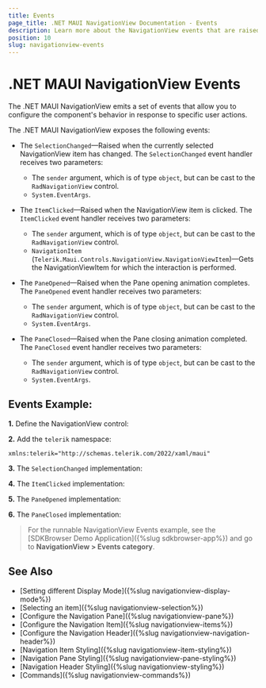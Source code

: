 ```yaml
---
title: Events
page_title: .NET MAUI NavigationView Documentation - Events
description: Learn more about the NavigationView events that are raised when the pane is opened, closed and an item is clicked and selected.
position: 10
slug: navigationview-events
---
```


# .NET MAUI NavigationView Events

The .NET MAUI NavigationView emits a set of events that allow you to configure the component's behavior in response to specific user actions.

The .NET MAUI NavigationView exposes the following events:

* The `SelectionChanged`&mdash;Raised when the currently selected NavigationView item has changed. The `SelectionChanged` event handler receives two parameters:
	* The `sender` argument, which is of type `object`, but can be cast to the `RadNavigationView` control.
	* `System.EventArgs`.

* The `ItemClicked`&mdash;Raised when the NavigationView item is clicked. The `ItemClicked` event handler receives two parameters:
	* The `sender` argument, which is of type `object`, but can be cast to the `RadNavigationView` control.
	* `NavigationItem` (`Telerik.Maui.Controls.NavigationView.NavigationViewItem`)&mdash;Gets the NavigationViewItem for which the interaction is performed.

* The `PaneOpened`&mdash;Raised when the Pane opening animation completes. The `PaneOpened` event handler receives two parameters:
	* The `sender` argument, which is of type `object`, but can be cast to the `RadNavigationView` control.
	* `System.EventArgs`.

* The `PaneClosed`&mdash;Raised when the Pane closing animation completed. The `PaneClosed` event handler receives two parameters:
	* The `sender` argument, which is of type `object`, but can be cast to the `RadNavigationView` control.
	* `System.EventArgs`.

## Events Example:

**1.** Define the NavigationView control:

<snippet id='navigationview-events' />

**2.** Add the `telerik` namespace:

```XAML
xmlns:telerik="http://schemas.telerik.com/2022/xaml/maui"
```

**3.** The `SelectionChanged` implementation:

<snippet id='navigationview-events-selectionchanged' />

**4.** The `ItemClicked` implementation:

<snippet id='navigationview-events-itemclicked' />

**5.** The `PaneOpened` implementation:

<snippet id='navigationview-events-paneopened' />

**6.** The `PaneClosed` implementation:

<snippet id='navigationview-events-paneclosed' />

> For the runnable NavigationView Events example, see the [SDKBrowser Demo Application]({%slug sdkbrowser-app%}) and go to **NavigationView > Events category**.

## See Also

- [Setting different Display Mode]({%slug navigationview-display-mode%})
- [Selecting an item]({%slug navigationview-selection%})
- [Configure the Navigation Pane]({%slug navigationview-pane%})
- [Configure the Navigation Item]({%slug navigationview-items%})
- [Configure the Navigation Header]({%slug navigationview-navigation-header%})
- [Navigation Item Styling]({%slug navigationview-item-styling%})
- [Navigation Pane Styling]({%slug navigationview-pane-styling%})
- [Navigation Header Styling]({%slug navigationview-styling%})
- [Commands]({%slug navigationview-commands%})